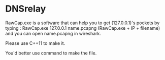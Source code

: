 # DNSrelay

RawCap.exe is a software that can help you to get (127.0.0.1)'s pockets 
by typing :   RawCap.exe 127.0.0.1 name.pcapng
              (RawCap.exe + IP + filename)
and you can open name.pcapng in wireshark.

Please use C++11 to make it.

You'd better use command to make the file.
